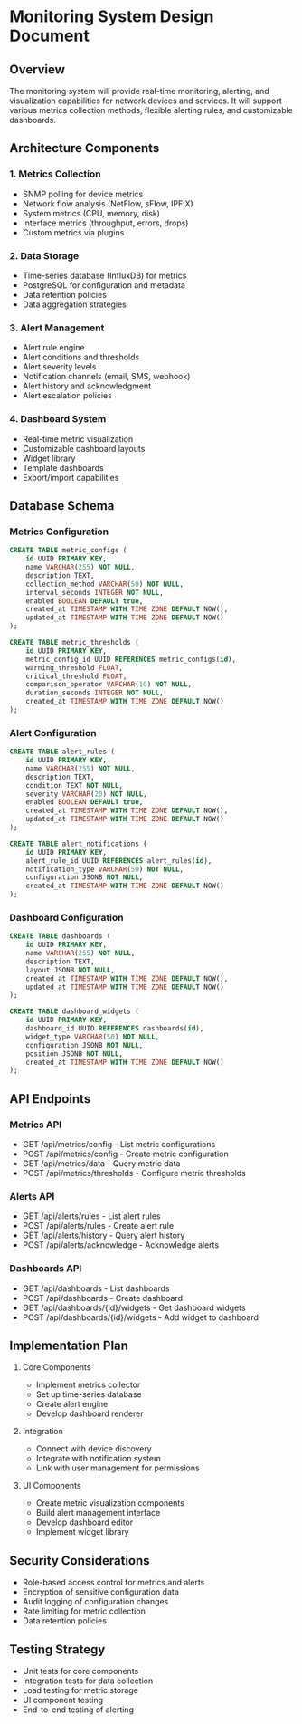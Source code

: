 # Monitoring System Design Document

## Overview
The monitoring system will provide real-time monitoring, alerting, and visualization capabilities for network devices and services. It will support various metrics collection methods, flexible alerting rules, and customizable dashboards.

## Architecture Components

### 1. Metrics Collection
- SNMP polling for device metrics
- Network flow analysis (NetFlow, sFlow, IPFIX)
- System metrics (CPU, memory, disk)
- Interface metrics (throughput, errors, drops)
- Custom metrics via plugins

### 2. Data Storage
- Time-series database (InfluxDB) for metrics
- PostgreSQL for configuration and metadata
- Data retention policies
- Data aggregation strategies

### 3. Alert Management
- Alert rule engine
- Alert conditions and thresholds
- Alert severity levels
- Notification channels (email, SMS, webhook)
- Alert history and acknowledgment
- Alert escalation policies

### 4. Dashboard System
- Real-time metric visualization
- Customizable dashboard layouts
- Widget library
- Template dashboards
- Export/import capabilities

## Database Schema

### Metrics Configuration
```sql
CREATE TABLE metric_configs (
    id UUID PRIMARY KEY,
    name VARCHAR(255) NOT NULL,
    description TEXT,
    collection_method VARCHAR(50) NOT NULL,
    interval_seconds INTEGER NOT NULL,
    enabled BOOLEAN DEFAULT true,
    created_at TIMESTAMP WITH TIME ZONE DEFAULT NOW(),
    updated_at TIMESTAMP WITH TIME ZONE DEFAULT NOW()
);

CREATE TABLE metric_thresholds (
    id UUID PRIMARY KEY,
    metric_config_id UUID REFERENCES metric_configs(id),
    warning_threshold FLOAT,
    critical_threshold FLOAT,
    comparison_operator VARCHAR(10) NOT NULL,
    duration_seconds INTEGER NOT NULL,
    created_at TIMESTAMP WITH TIME ZONE DEFAULT NOW()
);
```

### Alert Configuration
```sql
CREATE TABLE alert_rules (
    id UUID PRIMARY KEY,
    name VARCHAR(255) NOT NULL,
    description TEXT,
    condition TEXT NOT NULL,
    severity VARCHAR(20) NOT NULL,
    enabled BOOLEAN DEFAULT true,
    created_at TIMESTAMP WITH TIME ZONE DEFAULT NOW(),
    updated_at TIMESTAMP WITH TIME ZONE DEFAULT NOW()
);

CREATE TABLE alert_notifications (
    id UUID PRIMARY KEY,
    alert_rule_id UUID REFERENCES alert_rules(id),
    notification_type VARCHAR(50) NOT NULL,
    configuration JSONB NOT NULL,
    created_at TIMESTAMP WITH TIME ZONE DEFAULT NOW()
);
```

### Dashboard Configuration
```sql
CREATE TABLE dashboards (
    id UUID PRIMARY KEY,
    name VARCHAR(255) NOT NULL,
    description TEXT,
    layout JSONB NOT NULL,
    created_at TIMESTAMP WITH TIME ZONE DEFAULT NOW(),
    updated_at TIMESTAMP WITH TIME ZONE DEFAULT NOW()
);

CREATE TABLE dashboard_widgets (
    id UUID PRIMARY KEY,
    dashboard_id UUID REFERENCES dashboards(id),
    widget_type VARCHAR(50) NOT NULL,
    configuration JSONB NOT NULL,
    position JSONB NOT NULL,
    created_at TIMESTAMP WITH TIME ZONE DEFAULT NOW()
);
```

## API Endpoints

### Metrics API
- GET /api/metrics/config - List metric configurations
- POST /api/metrics/config - Create metric configuration
- GET /api/metrics/data - Query metric data
- POST /api/metrics/thresholds - Configure metric thresholds

### Alerts API
- GET /api/alerts/rules - List alert rules
- POST /api/alerts/rules - Create alert rule
- GET /api/alerts/history - Query alert history
- POST /api/alerts/acknowledge - Acknowledge alerts

### Dashboards API
- GET /api/dashboards - List dashboards
- POST /api/dashboards - Create dashboard
- GET /api/dashboards/{id}/widgets - Get dashboard widgets
- POST /api/dashboards/{id}/widgets - Add widget to dashboard

## Implementation Plan

1. Core Components
   - Implement metrics collector
   - Set up time-series database
   - Create alert engine
   - Develop dashboard renderer

2. Integration
   - Connect with device discovery
   - Integrate with notification system
   - Link with user management for permissions

3. UI Components
   - Create metric visualization components
   - Build alert management interface
   - Develop dashboard editor
   - Implement widget library

## Security Considerations
- Role-based access control for metrics and alerts
- Encryption of sensitive configuration data
- Audit logging of configuration changes
- Rate limiting for metric collection
- Data retention policies

## Testing Strategy
- Unit tests for core components
- Integration tests for data collection
- Load testing for metric storage
- UI component testing
- End-to-end testing of alerting 